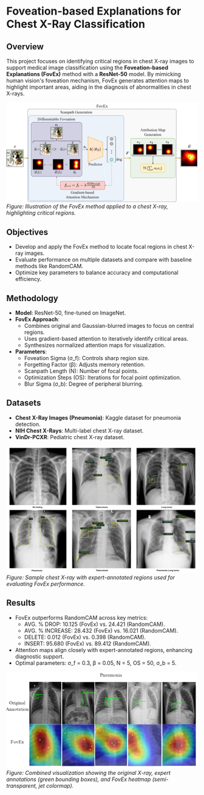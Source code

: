 # Foveation-based Explanations for Chest X-Ray Classification

## Overview
This project focuses on identifying critical regions in chest X-ray images to support medical image classification using the **Foveation-based Explanations (FovEx)** method with a **ResNet-50** model. By mimicking human vision's foveation mechanism, FovEx generates attention maps to highlight important areas, aiding in the diagnosis of abnormalities in chest X-rays.

![Project Overview](images/intro.png)
*Figure: Illustration of the FovEx method applied to a chest X-ray, highlighting critical regions.*

## Objectives
- Develop and apply the FovEx method to locate focal regions in chest X-ray images.
- Evaluate performance on multiple datasets and compare with baseline methods like RandomCAM.
- Optimize key parameters to balance accuracy and computational efficiency.

## Methodology
- **Model**: ResNet-50, fine-tuned on ImageNet.
- **FovEx Approach**:
  - Combines original and Gaussian-blurred images to focus on central regions.
  - Uses gradient-based attention to iteratively identify critical areas.
  - Synthesizes normalized attention maps for visualization.
- **Parameters**:
  - Foveation Sigma (σ_f): Controls sharp region size.
  - Forgetting Factor (β): Adjusts memory retention.
  - Scanpath Length (N): Number of focal points.
  - Optimization Steps (OS): Iterations for focal point optimization.
  - Blur Sigma (σ_b): Degree of peripheral blurring.

## Datasets
- **Chest X-Ray Images (Pneumonia)**: Kaggle dataset for pneumonia detection.
- **NIH Chest X-Rays**: Multi-label chest X-ray dataset.
- **VinDr-PCXR**: Pediatric chest X-ray dataset.

![Dataset Example](images/annotation.png)
*Figure: Sample chest X-ray with expert-annotated regions used for evaluating FovEx performance.*

## Results
- FovEx outperforms RandomCAM across key metrics:
  - AVG. % DROP: 10.125 (FovEx) vs. 24.421 (RandomCAM).
  - AVG. % INCREASE: 28.432 (FovEx) vs. 16.021 (RandomCAM).
  - DELETE: 0.012 (FovEx) vs. 0.398 (RandomCAM).
  - INSERT: 95.680 (FovEx) vs. 89.412 (RandomCAM).
- Attention maps align closely with expert-annotated regions, enhancing diagnostic support.
- Optimal parameters: σ_f = 0.3, β = 0.05, N = 5, OS = 50, σ_b = 5.

![Results Visualization](images/pneumonia_fovex_visualization.png)
*Figure: Combined visualization showing the original X-ray, expert annotations (green bounding boxes), and FovEx heatmap (semi-transparent, jet colormap).*
